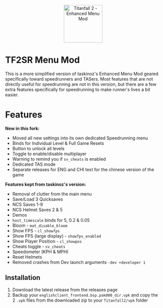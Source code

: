 <p align="center" style="text-align:center"><img width="125" height="122" src="https://raw.githubusercontent.com/taskinoz/Enhanced-Menu-Mod/master/assets/icon.png" alt="Titanfall 2 - Enhanced Menu Mod" /></p>

# TF2SR Menu Mod
This is a more simplified version of taskinoz's Enhanced Menu Mod geared specifically toward speedrunners and TASers. Most features that are not directly useful for speedrunning are not in this version, but there are a few extra features specifically for speedrunning to make runner's lives a bit easier.

# Features
**New in this fork:**
* Moved all new settings into its own dedicated Speedrunning menu
* Binds for Individual Level & Full Game Resets
* Button to unlock all levels
* Toggle to enable/disable multiplayer
* Warning to remind you if `sv_cheats` is enabled
* Dedicated TAS mode
* Separate releases for ENG and CHI text for the chinese version of the game

**Features kept from taskinoz's version:**
* Removal of clutter from the main menu
* Save/Load 3 Quicksaves
* NCS Saves 1-9
* NCS Helmet Saves 2 & 5
* Demos
* `host_timescale` binds for 5, 0.2 & 0.05
* Bloom - `mat_disable_bloom`
* Show FPS - `cl_showfps`
* Show FPS (large display) - `showfps_enabled`
* Show Player Position - `cl_showpos`
* Cheats toggle - `sv_cheats`
* Speedometer (KPH & MPH)
* Reset Helmets
* Removed crashes from Dev launch arguments `-dev +developer 1`


## Installation

1) Download the latest release from the releases page
2) Backup your `englishclient_frontend.bsp.pak000_dir.vpk` and copy the 2 `.vpk` files from the downloaded zip to your `Titanfall2/vpk` folder

